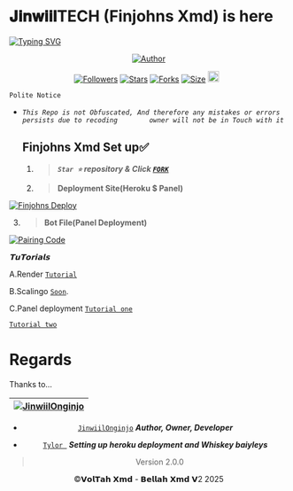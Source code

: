 # 𝐉𝐢𝐧𝐰𝐢𝐢𝐥TECH (Finjohns Xmd) is here

<a href="https://git.io/typing-svg"><img src="https://readme-typing-svg.demolab.com?font=Black+Ops+One&size=50&pause=1000&color=1BAFBAFF&center=true&width=910&height=100&lines=THANKS FOR CHOOSING +FINJOHNS-XMD;MULTI+DEVICE+WHATSAPP+BOT;CREATED+BY+JINWIIL+ONGINJO;RELEASED+27.03.2025" alt="Typing SVG" /></a>
<p align="center">
<a href="https://github.com/finjohns"><img title="Author" src="https://files.catbox.moe/od8tpq.jpg?style=for-the-badge&logo=github"></a>

<p align="center">
<a href="https://github.com/finjohns/followers"><img title="Followers" src="https://img.shields.io/github/followers/Jinwiiltech?color=blue&style=flat-square"></a>
<a href="https://github.com/Finjohns/Finjohns-XMD/stargazers/"><img title="Stars" src="https://img.shields.io/github/stars/ Finjohns/Finjohns-XMD?color=blue&style=flat-square"></a>
<a href="https://github.com/Finjohns/Finjohns-XMD/network/members"><img title="Forks" src="https://img.shields.io/github/forks/Finjohns/Finjohns-XMD?color=blue&style=flat-square"></a>
<a href="https://github.com/Finjohns/Finjohns-XMD/"><img title="Size" src="https://img.shields.io/github/repo-size/Finjohns/Finjohns-XMD?style=flat-square&color=green"></a>
<a href="https://github.com/Finjohns/Finjohns-XMD/graphs/commit-activity"><img height="20" src="https://img.shields.io/badge/Maintained%3F-yes-green.svg"></a>&nbsp;&nbsp;
</p>

`Polite Notice`

* *`This Repo is not Obfuscated, And therefore any mistakes or errors persists due to recoding        owner will not be in Touch with it`*




  ## Finjohns Xmd Set up✅
  1.  > ***`Star ⭐` repository & Click [`FORK`](https://github.com/Finjohns/finjohns-XMD/fork)***
      

      

  2.  > **Deployment Site(Heroku $ Panel)**

<a href='https://vol-tah-web.vercel.app/' target="_blank">
  <img alt='Finjohns Deploy' src='https://img.shields.io/badge/Deploy%20Finjohns%20Xmd-orange?style=for-the-badge&logo=opencv&logoColor=black'/>
</a>
<br> 




3.   > **Bot File(Panel Deployment)**

<a href='https://www.mediafire.com/file/8f2jukfvdiwc3v4/BELLAH_XMD_V2.zip/file/' target="_blank">
  <img alt='Pairing Code' src='https://img.shields.io/badge/Get%20Zip%20Here-darkpink?style=for-the-badge&logo=opencv&logoColor=black'/>
</a>
<br> 


*𝗧𝘂𝗧𝗼𝗿𝗶𝗮𝗹𝘀*

A.Render [`Tutorial`](https://youtu.be/bj59ynAaa3Y?si=cJpQPr1XaP7q-tDF)








B.Scalingo  [`Soon`](hhttps://youtu.be/XAEvjrFIoiw?si=zdVjdtav3ZtsjTRz).









C.Panel deployment  [`Tutorial one`](https://youtu.be/ajaddRsPvsw?si=-UKgE092fNXRb_mm)



[`Tutorial two`](https://youtu.be/bBOCsPcQ7vA?si=U4bQBAp7GUEWGuF2)




# Regards 

Thanks to...

<div align="center">

| [![JinwiilOnginjo](https://github.com/Tennor-modz.png?lenght=50width=50)](https://github.com/Finjohns)|
|----|
* [`JinwiilOnginjo`](https://github.com/Finjohns) ***Author, Owner, Developer***


* [`Tylor `](https://github.com/Dark-Xploit) ***Setting up heroku deployment and Whiskey baiyleys***


> Version 2.0.0


©𝗩𝗼𝗹𝗧𝗮𝗵 𝗫𝗺𝗱 - 𝗕𝗲𝗹𝗹𝗮𝗵 𝗫𝗺𝗱 𝗩2 2025
